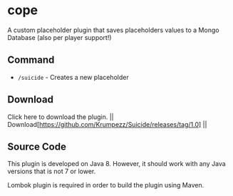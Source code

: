 # cope
A custom placeholder plugin that saves placeholders values to a Mongo Database (also per player support!)
## Command
- `/suicide` - Creates a new placeholder
## Download
Click here to download the plugin. || Download[https://github.com/Krumpezz/Suicide/releases/tag/1.0] ||
## Source Code
This plugin is developed on Java 8. However, it should work with any Java versions that is not 7 or lower.

Lombok plugin is required in order to build the plugin using Maven.
